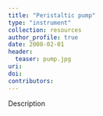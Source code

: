 ```yaml
---
title: "Peristaltic pump"
type: "instrument"
collection: resources
author_profile: true
date: 2008-02-01
header:
  teaser: pump.jpg
uri: 
doi: 
contributors: 
---
```

<p align= "justify">

Description
